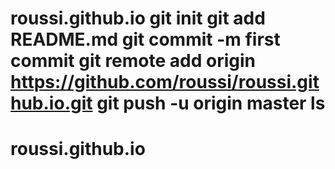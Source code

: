 # roussi.github.io git init git add README.md git commit -m first commit git remote add origin https://github.com/roussi/roussi.github.io.git git push -u origin master ls
# roussi.github.io
